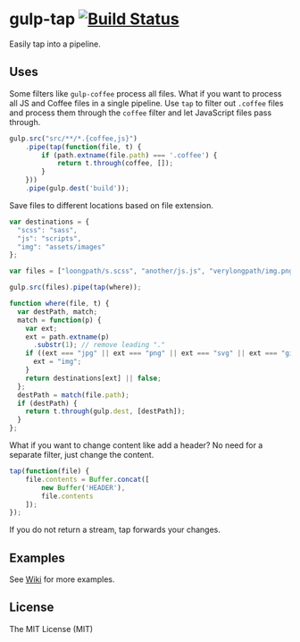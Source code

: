 # gulp-tap [![Build Status](https://travis-ci.org/geejs/gulp-tap.svg?branch=master)](https://travis-ci.org/geejs/gulp-tap)

Easily tap into a pipeline.

## Uses

Some filters like `gulp-coffee` process all files. What if you want to process
all JS and Coffee files in a single pipeline. Use `tap` to filter out `.coffee`
files and process them through the `coffee` filter and let JavaScript files
pass through.

```js
gulp.src("src/**/*.{coffee,js}")
    .pipe(tap(function(file, t) {
        if (path.extname(file.path) === '.coffee') {
            return t.through(coffee, []);
        }
    }))
    .pipe(gulp.dest('build'));
```

Save files to different locations based on file extension.
```js
var destinations = {
  "scss": "sass",
  "js": "scripts",
  "img": "assets/images"
};

var files = ["loongpath/s.scss", "another/js.js", "verylongpath/img.png"];

gulp.src(files).pipe(tap(where));

function where(file, t) {
  var destPath, match;
  match = function(p) {
    var ext;
    ext = path.extname(p)
      .substr(1); // remove leading "."
    if ((ext === "jpg" || ext === "png" || ext === "svg" || ext === "gif")) {
      ext = "img";
    }
    return destinations[ext] || false;
  };
  destPath = match(file.path);
  if (destPath) {
    return t.through(gulp.dest, [destPath]);
  }
};
```

What if you want to change content like add a header? No need for a separate
filter, just change the content.

```js
tap(function(file) {
    file.contents = Buffer.concat([
        new Buffer('HEADER'),
        file.contents
    ]);
});
```

If you do not return a stream, tap forwards your changes.

## Examples

See [Wiki](https://github.com/geejs/gulp-tap/wiki) for more examples.

## License

The MIT License (MIT)
